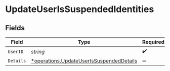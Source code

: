 # UpdateUserIsSuspendedIdentities


## Fields

| Field                                                                                               | Type                                                                                                | Required                                                                                            | Description                                                                                         |
| --------------------------------------------------------------------------------------------------- | --------------------------------------------------------------------------------------------------- | --------------------------------------------------------------------------------------------------- | --------------------------------------------------------------------------------------------------- |
| `UserID`                                                                                            | *string*                                                                                            | :heavy_check_mark:                                                                                  | N/A                                                                                                 |
| `Details`                                                                                           | [*operations.UpdateUserIsSuspendedDetails](../../models/operations/updateuserissuspendeddetails.md) | :heavy_minus_sign:                                                                                  | arbitrary                                                                                           |
